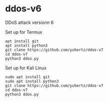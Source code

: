 # ddos-v6

DDoS attack versionn 6

Set up for Termux
```
apt install git
apt install python3
git clone https://github.com/yuhertz/ddos-v7
cd ddos-v7
python3 ddos.py
```

Set up for Kali Linux
```
sudo apt install git
sudo apt install python3
git clone https://github.com/yuhertz/ddos-v7
cd ddos-v7
python3 ddos.py
```

